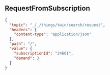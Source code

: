 ## RequestFromSubscription

```json
{
  "topic": "_/_/things/twin/search/request",
  "headers": {
    "content-type": "application/json"
  },
  "path": "/",
  "value": {
    "subscriptionId": "24601",
    "demand": 3
  }
}
```
